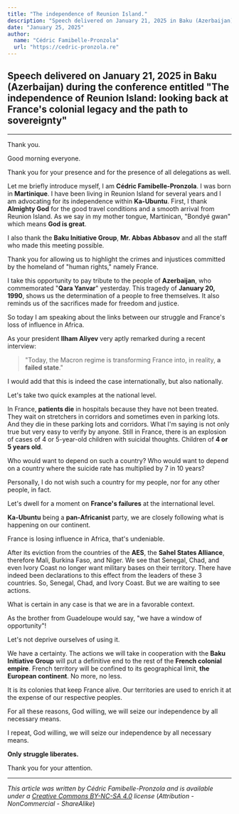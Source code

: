```yaml
---
title: "The independence of Reunion Island."
description: "Speech delivered on January 21, 2025 in Baku (Azerbaijan) during the conference entitled 'The independence of Reunion Island: looking back at France's colonial legacy and the path to sovereignty'"
date: "January 25, 2025"
author:
  name: "Cédric Famibelle-Pronzola"
  url: "https://cedric-pronzola.re"
---
```


## Speech delivered on January 21, 2025 in Baku (Azerbaijan) during the conference entitled **"The independence of Reunion Island: looking back at France's colonial legacy and the path to sovereignty"** 

---

Thank you.

Good morning everyone.

Thank you for your presence and for the presence of all delegations as well.

Let me briefly introduce myself, I am **Cédric Famibelle-Pronzola**. I was born in **Martinique**. I have been living in Reunion Island for several years and I am advocating for its independence within **Ka-Ubuntu**. First, I thank **Almighty God** for the good travel conditions and a smooth arrival from Reunion Island. As we say in my mother tongue, Martinican, "Bondyé gwan" which means **God is great**.

I also thank the **Baku Initiative Group**, **Mr. Abbas Abbasov** and all the staff who made this meeting possible.

Thank you for allowing us to highlight the crimes and injustices committed by the homeland of "human rights," namely France.

I take this opportunity to pay tribute to the people of **Azerbaijan**, who commemorated "**Qara Yanvar**" yesterday. This tragedy of **January 20, 1990**, shows us the determination of a people to free themselves. It also reminds us of the sacrifices made for freedom and justice.

So today I am speaking about the links between our struggle and France's loss of influence in Africa.

As your president **Ilham Aliyev** very aptly remarked during a recent interview:

> "Today, the Macron regime is transforming France into, in reality, **a failed state**."

I would add that this is indeed the case internationally, but also nationally.

Let's take two quick examples at the national level.

In France, **patients die** in hospitals because they have not been treated. They wait on stretchers in corridors and sometimes even in parking lots. And they die in these parking lots and corridors. What I'm saying is not only true but very easy to verify by anyone. Still in France, there is an explosion of cases of 4 or 5-year-old children with suicidal thoughts. Children of **4 or 5 years old**.

Who would want to depend on such a country? Who would want to depend on a country where the suicide rate has multiplied by 7 in 10 years?

Personally, I do not wish such a country for my people, nor for any other people, in fact.

Let's dwell for a moment on **France's failures** at the international level.

**Ka-Ubuntu** being a **pan-Africanist** party, we are closely following what is happening on our continent.

France is losing influence in Africa, that's undeniable.

After its eviction from the countries of the **AES**, the **Sahel States Alliance**, therefore Mali, Burkina Faso, and Niger. We see that Senegal, Chad, and even Ivory Coast no longer want military bases on their territory. There have indeed been declarations to this effect from the leaders of these 3 countries. So, Senegal, Chad, and Ivory Coast. But we are waiting to see actions.

What is certain in any case is that we are in a favorable context.

As the brother from Guadeloupe would say, "we have a window of opportunity"!

Let's not deprive ourselves of using it.

We have a certainty. The actions we will take in cooperation with the **Baku Initiative Group** will put a definitive end to the rest of the **French colonial empire**. French territory will be confined to its geographical limit, **the European continent**. No more, no less.

It is its colonies that keep France alive. Our territories are used to enrich it at the expense of our respective peoples.

For all these reasons, God willing, we will seize our independence by all necessary means.

I repeat, God willing, we will seize our independence by all necessary means.

**Only struggle liberates.**

Thank you for your attention.

---

*This article was written by Cédric Famibelle-Pronzola and is available under a [Creative Commons BY-NC-SA 4.0](https://creativecommons.org/licenses/by-nc-sa/4.0/) license* (_Attribution - NonCommercial - ShareAlike_) 